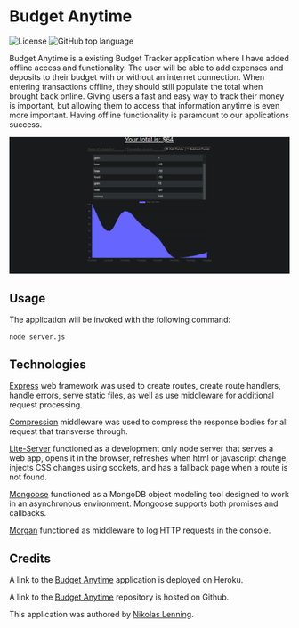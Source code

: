 # Budget Anytime
![License](https://img.shields.io/badge/license-ISC-green) ![GitHub top language](https://img.shields.io/github/languages/top/nikolaslenning/Budget-Anytime-PWA)

Budget Anytime is a existing Budget Tracker application where I have added offline access and functionality. The user will be able to add expenses and deposits to their budget with or without an internet connection. When entering transactions offline, they should still populate the total when brought back online. Giving users a fast and easy way to track their money is important, but allowing them to access that information anytime is even more important. Having offline functionality is paramount to our applications success.

![Webpage screenshot](public/icons/Screenshot.png)

## Usage
The application will be invoked with the following command:
```
node server.js
```

## Technologies

[Express](https://expressjs.com/) web framework was used to create routes, create route handlers, handle errors, serve static files, as well as use middleware for additional request processing. 

[Compression](https://www.npmjs.com/package/compression) middleware was used to compress the response bodies for all request that transverse through. 

[Lite-Server](https://www.npmjs.com/package/lite-server) functioned as a development only node server that serves a web app, opens it in the browser, refreshes when html or javascript change, injects CSS changes using sockets, and has a fallback page when a route is not found. 

[Mongoose](https://www.npmjs.com/package/mongoose) functioned as a MongoDB object modeling tool designed to work in an asynchronous environment. Mongoose supports both promises and callbacks. 

[Morgan](https://www.npmjs.com/package/morgan) functioned as middleware to log HTTP requests in the console. 

## Credits

A link to the [Budget Anytime](https://sheltered-river-76743.herokuapp.com/) application is deployed on Heroku. 

A link to the [Budget Anytime](https://github.com/nikolaslenning/Budget-Anytime-PWA) repository is hosted on Github.

This application was authored by [Nikolas Lenning](https://github.com/nikolaslenning).